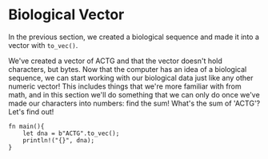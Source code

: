 # Biological Vector

In the previous section, we created a biological sequence and made it into a vector with `to_vec()`. 

We've created a vector of ACTG and that the vector doesn't hold characters, but bytes. Now that the computer has an idea of a biological sequence, we can start working with our biological data just like any other numeric vector! This includes things that we're more familiar with from math, and in this section we'll do something that we can only do once we've made our characters into numbers: find the sum! What's the sum of 'ACTG'? Let's find out!

```
fn main(){
    let dna = b"ACTG".to_vec();
    println!("{}", dna);
}
```

